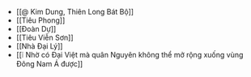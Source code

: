 - [[@ Kim Dung, Thiên Long Bát Bộ]]
- [[Tiêu Phong]]
- [[Đoàn Dự]]
- [[Tiêu Viễn Sơn]]
- [[Nhà Đại Lý]]
- [[❕ Nhờ có Đại Việt mà quân Nguyên không thể mở rộng xuống vùng Đông Nam Á được]]
